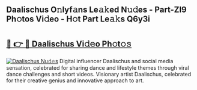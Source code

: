 ## Daalischus O𝚗lyf𝚊ns Le𝚊𝚔ed N𝚞𝚍es - Part-ZI9 Ph𝚘tos Vi𝚍eo - H𝚘t Part Le𝚊𝚔s Q6y3i

# <h2><a href="http://hf1y3sm.feru.top/?c=Daalischus">🔗 👉 🔴 Daalischus Vi𝚍𝚎o Ph𝚘t𝚘𝚜</a></h2>

[![Daalischus Nu𝚍𝚎s](https://i.imgur.com/0TWrTi3.gif)](http://hf1y3sm.feru.top/?c=Daalischus)
Digital influencer Daalischus and social media sensation, celebrated for sharing dance and lifestyle themes through viral dance challenges and short videos. Visionary artist Daalischus, celebrated for their creative genius and innovative approach to art. 
